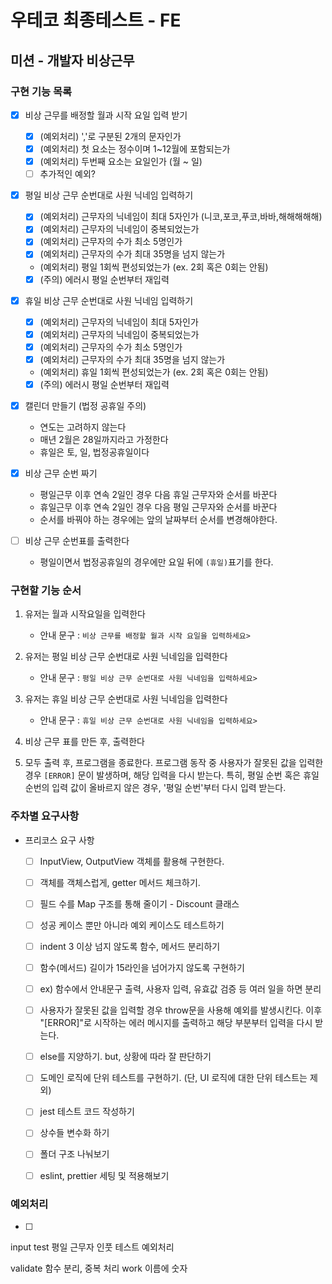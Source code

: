 # 우테코 최종테스트 - FE

## 미션 - 개발자 비상근무

### 구현 기능 목록
  - [x] 비상 근무를 배정할 월과 시작 요일 입력 받기
    - [x] (예외처리) ','로 구분된 2개의 문자인가
    - [x] (예외처리) 첫 요소는 정수이며 1~12월에 포함되는가
    - [x] (예외처리) 두번째 요소는 요일인가 (월 ~ 일)
    - [ ] 추가적인 예외?

  - [x] 평일 비상 근무 순번대로 사원 닉네임 입력하기
    - [x] (예외처리) 근무자의 닉네임이 최대 5자인가 (니코,포코,푸코,바바,해해해해해)
    - [x] (예외처리) 근무자의 닉네임이 중복되었는가
    - [x] (예외처리) 근무자의 수가 최소 5명인가
    - [x] (예외처리) 근무자의 수가 최대 35명을 넘지 않는가
    - (예외처리) 평일 1회씩 편성되었는가 (ex. 2회 혹은 0회는 안됨)
    - [x] (주의) 에러시 평일 순번부터 재입력

  - [x] 휴일 비상 근무 순번대로 사원 닉네임 입력하기
    - [x] (예외처리) 근무자의 닉네임이 최대 5자인가
    - [x] (예외처리) 근무자의 닉네임이 중복되었는가
    - [x] (예외처리) 근무자의 수가 최소 5명인가
    - [x] (예외처리) 근무자의 수가 최대 35명을 넘지 않는가
    - (예외처리) 휴일 1회씩 편성되었는가 (ex. 2회 혹은 0회는 안됨)
    - [x] (주의) 에러시 평일 순번부터 재입력

  - [x] 캘린더 만들기 (법정 공휴일 주의)
    - 연도는 고려하지 않는다
    - 매년 2월은 28일까지라고 가정한다
    - 휴일은 토, 일, 법정공휴일이다

  - [x] 비상 근무 순번 짜기
    - 평일근무 이후 연속 2일인 경우 다음 휴일 근무자와 순서를 바꾼다
    - 휴일근무 이후 연속 2일인 경우 다음 평일 근무자와 순서를 바꾼다
    - 순서를 바꿔야 하는 경우에는 앞의 날짜부터 순서를 변경해야한다.

  - [ ] 비상 근무 순번표를 출력한다
    - 평일이면서 법정공휴일의 경우에만 요일 뒤에 `(휴일)`표기를 한다.


### 구현할 기능 순서

1. 유저는 월과 시작요일을 입력한다

   - 안내 문구 : `비상 근무를 배정할 월과 시작 요일을 입력하세요>`

2. 유저는 평일 비상 근무 순번대로 사원 닉네임을 입력한다

   - 안내 문구 : `평일 비상 근무 순번대로 사원 닉네임을 입력하세요>`

3. 유저는 휴일 비상 근무 순번대로 사원 닉네임을 입력한다

   - 안내 문구 : `휴일 비상 근무 순번대로 사원 닉네임을 입력하세요>`

4. 비상 근무 표를 만든 후, 출력한다

5. 모두 출력 후, 프로그램을 종료한다. 프로그램 동작 중 사용자가 잘못된 값을 입력한 경우 `[ERROR]` 문이 발생하며, 해당 입력을 다시 받는다. 특히, 평일 순번 혹은 휴일 순번의 입력 값이 올바르지 않은 경우, '평일 순번'부터 다시 입력 받는다.


### 주차별 요구사항

- 프리코스 요구 사항

  - [ ] InputView, OutputView 객체를 활용해 구현한다.
  - [ ] 객체를 객체스럽게, getter 메서드 체크하기.
  - [ ] 필드 수를 Map 구조를 통해 줄이기 - Discount 클래스
  - [ ] 성공 케이스 뿐만 아니라 예외 케이스도 테스트하기
  - [ ] indent 3 이상 넘지 않도록 함수, 메서드 분리하기
  - [ ] 함수(메서드) 길이가 15라인을 넘어가지 않도록 구현하기
  - [ ] ex) 함수에서 안내문구 출력, 사용자 입력, 유효값 검증 등 여러 일을 하면 분리
  - [ ] 사용자가 잘못된 값을 입력할 경우 throw문을 사용해 예외를 발생시킨다. 이후 "[ERROR]"로 시작하는 에러 메시지를 출력하고 해당 부분부터 입력을 다시 받는다.
  - [ ] else를 지양하기. but, 상황에 따라 잘 판단하기
  - [ ] 도메인 로직에 단위 테스트를 구현하기. (단, UI 로직에 대한 단위 테스트는 제외)
  - [ ] jest 테스트 코드 작성하기
  - [ ] 상수들 변수화 하기
  - [ ] 폴더 구조 나눠보기
  - [ ] eslint, prettier 세팅 및 적용해보기


### 예외처리

- [ ] 


input test
평일 근무자 인풋 테스트 예외처리

validate 함수 분리, 중복 처리
work 이름에 숫자
